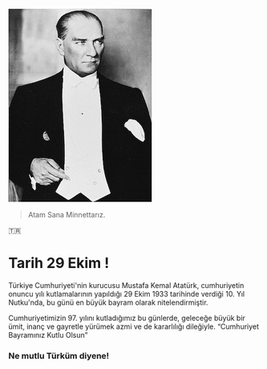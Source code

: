
![alt text](https://github.com/volkanugr/29-Ekim/blob/master/images/Ataturk.jpg?raw=true)
> Atam Sana Minnettarız.

:tr:
# Tarih 29 Ekim !

Türkiye Cumhuriyeti'nin kurucusu Mustafa Kemal Atatürk, cumhuriyetin onuncu yılı kutlamalarının yapıldığı 29 Ekim 1933 tarihinde verdiği 10. Yıl Nutku'nda, bu günü en büyük bayram olarak nitelendirmiştir.

Cumhuriyetimizin 97. yılını kutladığımız bu günlerde, geleceğe büyük bir ümit, inanç ve gayretle yürümek azmi ve de kararlılığı dileğiyle. “Cumhuriyet Bayramınız Kutlu Olsun”

### Ne mutlu Türküm diyene!
